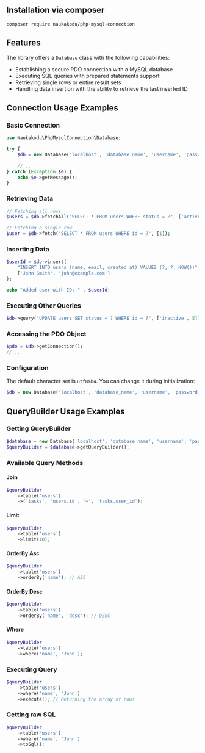 ## Installation via composer

```
composer require naukakodu/php-mysql-connection
```

## Features

The library offers a `Database` class with the following capabilities:
- Establishing a secure PDO connection with a MySQL database
- Executing SQL queries with prepared statements support
- Retrieving single rows or entire result sets
- Handling data insertion with the ability to retrieve the last inserted ID

## Connection Usage Examples

### Basic Connection

```php
use Naukakodu\PhpMysqlConnection\Database;

try {
    $db = new Database('localhost', 'database_name', 'username', 'password');
    
    // ...
} catch (Exception $e) {
    echo $e->getMessage();
}
```

### Retrieving Data
```php
// Fetching all rows
$users = $db->fetchAll("SELECT * FROM users WHERE status = ?", ['active']);

// Fetching a single row
$user = $db->fetch("SELECT * FROM users WHERE id = ?", [1]);
```

### Inserting Data
```php
$userId = $db->insert(
    "INSERT INTO users (name, email, created_at) VALUES (?, ?, NOW())",
    ['John Smith', 'john@example.com']
);

echo "Added user with ID: " . $userId;
```

### Executing Other Queries
```php
$db->query("UPDATE users SET status = ? WHERE id = ?", ['inactive', 5]);
```

### Accessing the PDO Object
```php
$pdo = $db->getConnection();
// ...
```

### Configuration
The default character set is `utf8mb4`. You can change it during initialization:

```php
$db = new Database('localhost', 'database_name', 'username', 'password', 'utf8');
```

## QueryBuilder Usage Examples

### Getting QueryBuilder
```php
$database = new Database('localhost', 'database_name', 'username', 'password');
$queryBuilder = $database->getQueryBuilder();
```

### Available Query Methods

#### Join
```php
$queryBuilder
    ->table('users')
    ->('tasks', 'users.id', '=', 'tasks.user_id');
```

#### Limit
```php
$queryBuilder
    ->table('users')
    ->limit(10);
```

#### OrderBy Asc
```php
$queryBuilder
    ->table('users')
    ->orderBy('name'); // ASC
```

#### OrderBy Desc
```php
$queryBuilder
    ->table('users')
    ->orderBy('name', 'desc'); // DESC
```

#### Where
```php
$queryBuilder
    ->table('users')
    ->where('name', 'John');
```

### Executing Query
```php
$queryBuilder
    ->table('users')
    ->where('name', 'John')
    ->execute(); // Returning the array of rows
```

### Getting raw SQL
```php
$queryBuilder
    ->table('users')
    ->where('name', 'John')
    ->toSql();
```